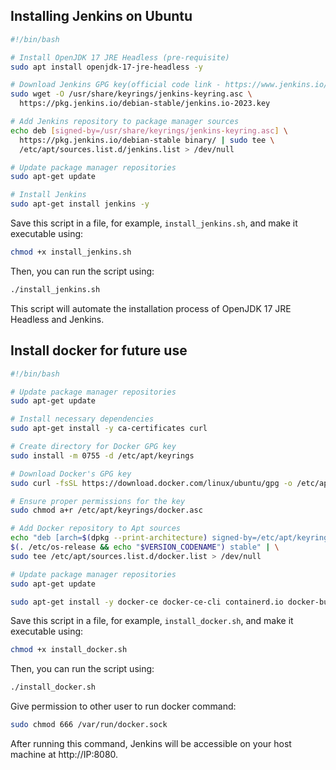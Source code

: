 ## Installing Jenkins on Ubuntu


```bash
#!/bin/bash

# Install OpenJDK 17 JRE Headless (pre-requisite)
sudo apt install openjdk-17-jre-headless -y

# Download Jenkins GPG key(official code link - https://www.jenkins.io/doc/book/installing/linux/#debianubuntu)
sudo wget -O /usr/share/keyrings/jenkins-keyring.asc \
  https://pkg.jenkins.io/debian-stable/jenkins.io-2023.key

# Add Jenkins repository to package manager sources
echo deb [signed-by=/usr/share/keyrings/jenkins-keyring.asc] \
  https://pkg.jenkins.io/debian-stable binary/ | sudo tee \
  /etc/apt/sources.list.d/jenkins.list > /dev/null

# Update package manager repositories
sudo apt-get update

# Install Jenkins
sudo apt-get install jenkins -y
```

Save this script in a file, for example, `install_jenkins.sh`, and make it executable using:

```bash
chmod +x install_jenkins.sh
```

Then, you can run the script using:

```bash
./install_jenkins.sh
```

This script will automate the installation process of OpenJDK 17 JRE Headless and Jenkins.


## Install docker for future use

```bash
#!/bin/bash

# Update package manager repositories
sudo apt-get update

# Install necessary dependencies
sudo apt-get install -y ca-certificates curl

# Create directory for Docker GPG key
sudo install -m 0755 -d /etc/apt/keyrings

# Download Docker's GPG key
sudo curl -fsSL https://download.docker.com/linux/ubuntu/gpg -o /etc/apt/keyrings/docker.asc

# Ensure proper permissions for the key
sudo chmod a+r /etc/apt/keyrings/docker.asc

# Add Docker repository to Apt sources
echo "deb [arch=$(dpkg --print-architecture) signed-by=/etc/apt/keyrings/docker.asc] https://download.docker.com/linux/ubuntu \
$(. /etc/os-release && echo "$VERSION_CODENAME") stable" | \
sudo tee /etc/apt/sources.list.d/docker.list > /dev/null

# Update package manager repositories
sudo apt-get update

sudo apt-get install -y docker-ce docker-ce-cli containerd.io docker-buildx-plugin docker-compose-plugin 
```

Save this script in a file, for example, `install_docker.sh`, and make it executable using:

```bash
chmod +x install_docker.sh
```

Then, you can run the script using:

```bash
./install_docker.sh
```
Give permission to other user to run docker command:

```bash
sudo chmod 666 /var/run/docker.sock
```


After running this command, Jenkins will be accessible on your host machine at http://IP:8080.
